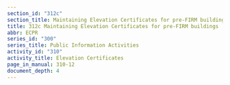 ```yaml
---
section_id: "312c"
section_title: Maintaining Elevation Certificates for pre-FIRM buildings
title: 312c Maintaining Elevation Certificates for pre-FIRM buildings
abbr: ECPR
series_id: "300"
series_title: Public Information Activities
activity_id: "310"
activity_title: Elevation Certificates
page_in_manual: 310-12
document_depth: 4
---
```

